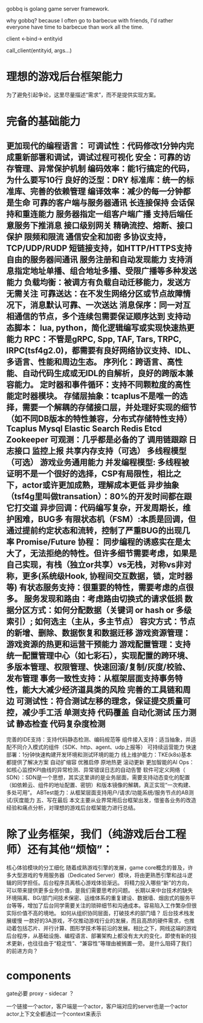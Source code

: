 gobbq is golang game server framework.

why gobbq? because I often go to barbecue with friends,  I'd rather everyone have time to barbecue than work all the time.



client <-bind-> entityid


call_client(entityid, args...)

# 理想的游戏后台框架能力
为了避免引起争论，这里尽量描述“需求”，而不是提供实现方案。

# 完备的基础能力
更加现代的编程语言：
可调试性：代码修改1分钟内完成重新部署和调试，调试过程可视化
安全：可靠的访存管理、异常保护机制
编码效率：能1行搞定的代码，为什么要写10行
良好的泛型：DRY
标准库：统一的标准库、完善的依赖管理
编译效率：减少的每一分钟都是生命
可靠的客户端与服务器通讯
长连接保持
会话保持和重连能力
服务器指定一组客户端广播
支持后端任意服务下推消息
接口级别网关
精确流控、熔断、接口保护
限频和限流
通信安全和加密
多协议支持，TCP/UDP/RUDP
短链接支持，如HTTP/HTTPS支持
自由的服务器间通讯
服务注册和自动发现能力
支持消息指定地址单播、组合地址多播、受限广播等多种发送能力
负载均衡：被调方有负载自动迁移能力，发送方无需关注
可靠送达：在不发生网络分区或节点故障情况下，消息默认可靠、一次送达
消息保序：同一对互相通信的节点，多个连续包需要保证顺序达到
支持动态脚本： lua, python，简化逻辑编写或实现快速热更能力
RPC：不管是gRPC, Spp, TAF, Tars, TRPC, IRPC(tsf4g2.0)，都需要有良好网络协议支持、IDL、多语言、性能和周边生态。
序列化：跨语言、高性能、自动代码生成或无IDL的自解析，良好的跨版本兼容能力。
定时器和事件循环：支持不同颗粒度的高性能定时器模块。
存储层抽象：tcaplus不是唯一的选择，需要一个解耦的存储接口层，并处理好实现的细节（如不同DB版本的特性兼容，分布式存储特性支持）
Tcaplus
Mysql
Elastic Search
Redis
Etcd
Zookeeper
可观测：几乎都是必备的了
调用链跟踪
日志接口
监控上报
共享内存支持（可选）
多线程模型（可选）
游戏业务通用能力
并发编程模型: 多线程被证明不是一个很好的选择，CSP有局限性，相比之下，actor或许更加成熟，理解成本更低
异步抽象（tsf4g里叫做transation）：80%的开发时间都在跟它打交道
异步回调：代码编写复杂，开发周期长，维护困难，BUG多
有限状态机（FSM）:本质是回调，但通过提前约定状态和流转，控制了严重BUG的出现几率
Promise/Future
协程： 同步编程的诱惑实在是太大了，无法拒绝的特性。但许多细节需要考虑，如果是自己实现，有栈（独立or共享）vs无栈，对称vs非对称，更多(系统级Hook, 协程间交互数据，锁，定时器等)
有状态服务支持：很重要的特性，需要考虑的点很多。
服务发现和路由：考虑路由切换式的请求低损
数据分区方式：如何分配数据（关键词 or hash or 多级索引）; 如何选主（主从，多主节点）
容灾方式：节点的新增、删除、数据恢复和数据迁移
游戏资源管理： 游戏资源的热更和运营干预能力
游戏配置管理：支持统一配置管理中心（如七彩石），实现配置的跨环境、多版本管理、权限管理、快速回滚/复制/灰度/校验、发布管理
事务一致性支持：从框架层面支持事务特性，能大大减少经济道具类的风险
完善的工具链和周边
可测试性：符合测试左移的理念，保证提交质量可控，减少手工活
单测支持
代码覆盖
自动化测试
压力测试
静态检查
代码复杂度检测
-
完善的IDE支持：支持代码静态检测、编码规范等
组件接入支持：适当抽象，并适配不同介入模式的组件（SDK、http、agent、udp上报等）
可持续运营能力
快速部署：1分钟快速构建开发环境和测试环境的能力
线上维护能力：TKE(k8s)基本都提供了解决方案
自动扩缩容
优雅启停
原地热更
滚动更新
更加智能的AI Ops： 如核心监控KPI曲线的异常检测、异常错误日志的自动告警
软件可定义网络（ SDN）：SDN是一个思想，其实这里讲的是业务层面，需要支持动态变化的配置（如依赖云、组件的地址配置、密钥）和版本镜像的解耦，真正实现“一次构建、多处可用”。
ABTest能力：从框架层面支持用户/请求/功能系统/服务节点的AB测试/灰度能力
五、写在最后
本文主要从业界常用后台框架出发，借鉴各业务的改造经验和痛点分析，对理想的游戏后台框架能力进行总结。

# 除了业务框架，我们（纯游戏后台工程师）还有其他“烦恼”：

核心体验模块的分工细化
随着成熟游戏引擎的发展，game core概念的普及，许多大型游戏的专用服务器（Dedicated Server）模块，将由更熟悉引擎和战斗逻辑的同学担任。后台程序员离核心游戏体验渐远。
将精力投入哪些“新”的方向，可以带来提供更多业务价值，是我们需要思考的问题。
长期以来中台技术的缺失
环境隔离、BG/部门间技术保密、运维体系的重复建设、数据墙、烟囱式的服务平台等等，增加了后台同学需要关注的琐碎细节和沟通成本。容易陷入工作繁杂但很实际价值不高的境地。
如何从组织协同层面，打破技术的部门墙？
后台技术栈发展缓慢
一款好的3A游戏，不仅推动游戏行业的发展，而且高昂的硬件需求，也推动着包括芯片、并行计算、图形学技术等前沿的发展。相比之下，网线这端的游戏后台程序，从基础设施、编程语言、部署架构上都没有太大的变化，即使有新的技术更新，也往往由于“稳定性”、“兼容性”等理由被搁置一旁。
是什么阻碍了我们的前进方向？

# components
gate必要
proxy - sidecar ？


一个链接一个actor，客户端是一个actor，客户端对应的server也是一个actor
actor上下文全都通过一个context来表示